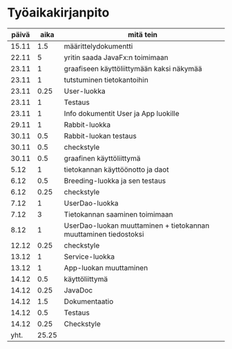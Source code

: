 # Työaikakirjanpito

| päivä | aika | mitä tein |
| ----- | ---- | --------- |
| 15.11 | 1.5 | määrittelydokumentti | 
| 22.11 | 5 | yritin saada JavaFx:n toimimaan |
| 23.11 | 1 | graafiseen käyttöliittymään kaksi näkymää |
| 23.11 | 1 | tutstuminen tietokantoihin |
| 23.11 | 0.25 | User-luokka |
| 23.11 | 1 | Testaus |
| 23.11 | 1 | Info dokumentit User ja App luokille | 
| 29.11 | 1 | Rabbit-luokka |
| 30.11 | 0.5 | Rabbit-luokan testaus |
| 30.11 | 0.5 | checkstyle |
| 30.11 | 0.5 | graafinen käyttöliittymä |
| 5.12 | 1 | tietokannan käyttöönotto ja daot |
| 6.12 | 0.5 | Breeding-luokka ja sen testaus |
| 6.12 | 0.25 | checkstyle |
| 7.12 | 1 | UserDao-luokka |
| 7.12 | 3 | Tietokannan saaminen toimimaan |
| 8.12 | 1 | UserDao-luokan muuttaminen + tietokannan muuttaminen tiedostoksi |
| 12.12 | 0.25 | checkstyle |
| 13.12 | 1 | Service-luokka |
| 13.12 | 1 | App-luokan muuttaminen |
| 14.12 | 0.5 | käyttöliittymä |
| 14.12 | 0.25 | JavaDoc |
| 14.12 | 1.5 | Dokumentaatio |
| 14.12 | 0.5 | Testaus |
| 14.12 | 0.25 | Checkstyle |
| yht. | 25.25 |
